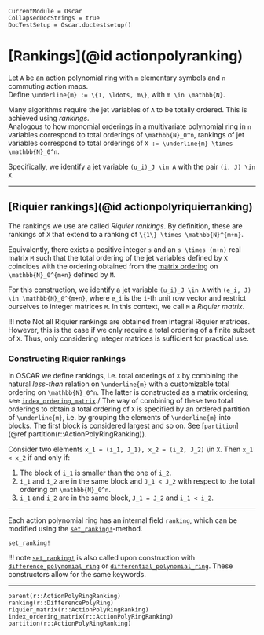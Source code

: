 ```@meta
CurrentModule = Oscar
CollapsedDocStrings = true
DocTestSetup = Oscar.doctestsetup()
```

# [Rankings](@id actionpolyranking)

Let ``A`` be an action polynomial ring with ``m`` elementary symbols and ``n`` commuting action maps.  
Define ``\underline{m} := \{1, \ldots, m\}``, with ``m \in \mathbb{N}``.  

Many algorithms require the jet variables of ``A`` to be totally ordered. This is achieved using *rankings*.  
Analogous to how monomial orderings in a multivariate polynomial ring in ``n`` variables correspond to total
orderings of ``\mathbb{N}_0^n``, rankings of jet variables correspond to total orderings of ``X := \underline{m} \times \mathbb{N}_0^n``.  

Specifically, we identify a jet variable ``(u_i)_J \in A`` with the pair ``(i, J) \in X``.

---

## [Riquier rankings](@id actionpolyriquierranking)

The rankings we use are called *Riquier rankings*. By definition, these are rankings of ``X`` that extend to a ranking of
``\{1\} \times \mathbb{N}^{m+n}``.  

Equivalently, there exists a positive integer ``s`` and an ``s \times (m+n)`` real matrix ``M`` such that the total ordering
of the jet variables defined by ``X`` coincides with the ordering obtained from the [matrix ordering](@ref "Matrix Orderings")
on ``\mathbb{N}_0^{m+n}`` defined by ``M``.

For this construction, we identify a jet variable ``(u_i)_J \in A`` with ``(e_i, J) \in \mathbb{N}_0^{m+n}``,
where ``e_i`` is the ``i``-th unit row vector and restrict ourselves to integer matrices ``M``. In this context, we call ``M``
a *Riquier matrix*.

!!! note
    Not all Riquier rankings are obtained from integral Riquier matrices. However, this is the case if we only require a total
    ordering of a finite subset of ``X``. Thus, only considering integer matrices is sufficient for practical use.

### Constructing Riquier rankings

In OSCAR we define rankings, i.e. total orderings of ``X`` by combining the natural *less-than* relation on ``\underline{m}``
with a customizable total ordering on ``\mathbb{N}_0^n``. The latter is constructed as a matrix ordering; see
[`index_ordering_matrix`](@ref)./
The way of combining of these two total orderings to obtain a total ordering of ``X`` is specified by an ordered partition of
``\underline{m}``, i.e. by grouping the elements of ``\underline{m}`` into blocks. The first block is considered largest and so on.
See [`partition`](@ref partition(r::ActionPolyRingRanking)).

Consider two elements ``x_1 = (i_1, J_1), x_2 = (i_2, J_2)`` \in ``X``. Then ``x_1 < x_2`` if and only if:
1. The block of ``i_1`` is smaller than the one of ``i_2``.
2. ``i_1`` and ``i_2`` are in the same block and ``J_1 < J_2`` with respect to the total ordering on ``\mathbb{N}_0^n``.
3. ``i_1`` and ``i_2`` are in the same block, ``J_1 = J_2`` and ``i_1 < i_2``.

---

Each action polynomial ring has an internal field `ranking`, which can be modified using the [`set_ranking!`](@ref)-method.

```@docs
set_ranking!
```

!!! note
    [`set_ranking!`](@ref) is also called upon construction with [`difference_polynomial_ring`](@ref) or
    [`differential_polynomial_ring`](@ref). These constructors allow for the same keywords.

---

```@docs
parent(r::ActionPolyRingRanking)
ranking(r::DifferencePolyRing)
riquier_matrix(r::ActionPolyRingRanking)
index_ordering_matrix(r::ActionPolyRingRanking)
partition(r::ActionPolyRingRanking)
```
